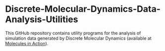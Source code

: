 # Discrete-Molecular-Dynamics-Data-Analysis-Utilities
This GitHub repository contains utility programs for the analysis of simulation data generated by Discrete Molecular Dynamics (available at [Molecules in Action](https://www.moleculesinaction.com/pdmd.html)).
